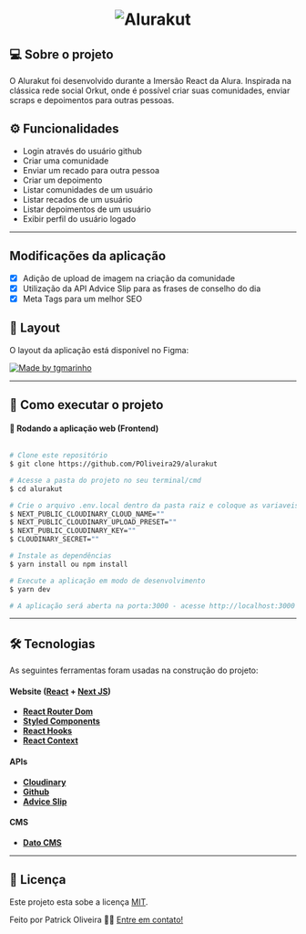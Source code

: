 <h1 align="center">
    <img alt="Alurakut" title="Alutrakut" src="https://imgur.com/3LOMbPe.png" />
</h1>

## 💻 Sobre o projeto

O Alurakut foi desenvolvido durante a Imersão React da Alura. Inspirada na clássica rede social Orkut, onde é possível criar suas comunidades, enviar scraps e depoimentos para outras pessoas.


## ⚙️ Funcionalidades

- Login através do usuário github
- Criar uma comunidade
- Enviar um recado para outra pessoa
- Criar um depoimento
- Listar comunidades de um usuário
- Listar recados de um usuário
- Listar depoimentos de um usuário
- Exibir perfil do usuário logado
---

## Modificações da aplicação

 - [x] Adição de upload de imagem na criação da comunidade
 - [x] Utilização da API Advice Slip para as frases de conselho do dia
 - [x] Meta Tags para um melhor SEO

## 🎨 Layout

O layout da aplicação está disponível no Figma:

<a href="https://www.figma.com/file/rwxdgelDrKLGbs0QgaKj62/Alurakut">
  <img alt="Made by tgmarinho" src="https://img.shields.io/badge/Acessar%20Layout%20-Figma-%2304D361">
</a>

---

## 🚀 Como executar o projeto


#### 🧭 Rodando a aplicação web (Frontend)

```bash

# Clone este repositório
$ git clone https://github.com/POliveira29/alurakut

# Acesse a pasta do projeto no seu terminal/cmd
$ cd alurakut

# Crie o arquivo .env.local dentro da pasta raiz e coloque as variaveis ambientes da API do cloudinary para o upload de imagens.
$ NEXT_PUBLIC_CLOUDINARY_CLOUD_NAME=""
$ NEXT_PUBLIC_CLOUDINARY_UPLOAD_PRESET=""
$ NEXT_PUBLIC_CLOUDINARY_KEY=""
$ CLOUDINARY_SECRET=""

# Instale as dependências
$ yarn install ou npm install

# Execute a aplicação em modo de desenvolvimento
$ yarn dev

# A aplicação será aberta na porta:3000 - acesse http://localhost:3000

```

---

## 🛠 Tecnologias

As seguintes ferramentas foram usadas na construção do projeto:

#### **Website**  ([React](https://reactjs.org/)  +  [Next JS](nextjs.org))

-   **[React Router Dom](https://github.com/ReactTraining/react-router/tree/master/packages/react-router-dom)**
-   **[Styled Components](https://styled-components.com/)**
-   **[React Hooks](https://pt-br.reactjs.org/docs/hooks-intro.htmlm)**
-   **[React Context](https://pt-br.reactjs.org/docs/context.html)**

#### **APIs** 

-   **[Cloudinary](https://cloudinary.com/)**
-   **[Github](https://docs.github.com/pt/rest)**
-   **[Advice Slip](https://api.adviceslip.com/)**

#### **CMS** 
-   **[Dato CMS](https://www.datocms.com/)**

---

## 📝 Licença

Este projeto esta sobe a licença [MIT](./LICENSE).

Feito por Patrick Oliveira 👋🏽 [Entre em contato!](https://www.linkedin.com/in/patrickoliveira29/)
